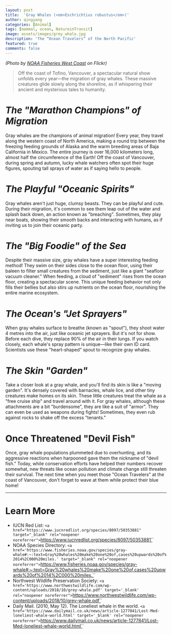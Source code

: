 ```yaml
---
layout: post
title:  'Gray Whales (<em>Eschrichtius robustus</em>)'
author: qingyang
categories: [Animal]
tags: [mammal, ocean, NatureinTransit]
image: assets/images/grey_whale.jpg
description: 'The “Ocean Travelers” of the North Pacific'
featured: true
comments: false
---
```

*(Photo by [NOAA Fisheries West Coast](https://www.flickr.com/photos/nmfs_northwest/17628350103) on Flickr)*

> Off the coast of Tofino, Vancouver, a spectacular natural show unfolds every year—the migration of gray whales. These massive creatures glide slowly along the shoreline, as if whispering their ancient and mysterious tales to humanity.

# *The "Marathon Champions" of Migration*

Gray whales are the champions of animal migration! Every year, they travel along the western coast of North America, making a round trip between the freezing feeding grounds of Alaska and the warm breeding areas of Baja California in Mexico. The entire journey is over 16,000 kilometers long, almost half the circumference of the Earth! Off the coast of Vancouver, during spring and autumn, lucky whale watchers often spot their huge figures, spouting tall sprays of water as if saying hello to people.

# *The Playful "Oceanic Spirits"*

Gray whales aren't just huge, clumsy beasts. They can be playful and cute. During their migration, it's common to see them leap out of the water and splash back down, an action known as "breaching". Sometimes, they play near boats, showing their smooth backs and interacting with humans, as if inviting us to join their oceanic party.

# *The "Big Foodie" of the Sea*

Despite their massive size, gray whales have a super interesting feeding method! They swim on their sides close to the ocean floor, using their baleen to filter small creatures from the sediment, just like a giant "seafloor vacuum cleaner." When feeding, a cloud of "sediment" rises from the ocean floor, creating a spectacular scene. This unique feeding behavior not only fills their bellies but also stirs up nutrients on the ocean floor, nourishing the entire marine ecosystem.

# *The Ocean's "Jet Sprayers"*

When gray whales surface to breathe (known as "spout"), they shoot water 4 metres into the air, just like oceanic jet sprayers. But it's not for show. Before each dive, they replace 90% of the air in their lungs. If you watch closely, each whale's spray pattern is unique—like their own ID card. Scientists use these "heart-shaped" spout to recognize gray whales.

# *The Skin "Garden"*

Take a closer look at a gray whale, and you'll find its skin is like a "moving garden". It's densely covered with barnacles, whale lice, and other tiny creatures make homes on its skin. These little creatures treat the whale as a "free cruise ship" and travel around with it. For gray whales, although these attachments are a bit "burdensome", they are like a suit of "armor". They can even be used as weapons during fights! Sometimes, they even rub against rocks to shake off the excess "tenants."

# Once Threatened "Devil Fish"

Once, gray whale populations plummeted due to overhunting, and its aggressive reactions when harpooned gave them the nickname of "devil fish." Today, while conservation efforts have helped their numbers recover somewhat, new threats like ocean pollution and climate change still threaten their survival. The next time when you meet those "Ocean Travelers" at the coast of Vancouver, don't forget to wave at them while protect their blue home!

---

# Learn More

- IUCN Red List: `<a href="https://www.iucnredlist.org/species/8097/50353881" target="_blank" rel="noopener noreferrer">`https://www.iucnredlist.org/species/8097/50353881`</a>`
- NOAA Species Directory: `<a href='https://www.fisheries.noaa.gov/species/gray-whale#:~:text=Gray%20whales%20make%20one%20of,cases%20upwards%20of%2014%2C000%20miles.' target="_blank" rel="noopener noreferrer">`https://www.fisheries.noaa.gov/species/gray-whale#:~:text=Gray%20whales%20make%20one%20of,cases%20upwards%20of%2014%2C000%20miles.`</a>`
- Northwest Wildlife Preservation Society: `<a href='https://www.northwestwildlife.com/wp-content/uploads/2018/10/grey-whale.pdf' target='_blank' rel="noopener noreferrer">`https://www.northwestwildlife.com/wp-content/uploads/2018/10/grey-whale.pdf`</a>`
- Daily Mail. (2010, May 12). The Loneliest whale in the world. `<a href='https://www.dailymail.co.uk/news/article-1277841/Lost-Med-loneliest-whale-world.html' target='_blank' rel="noopener noreferrer">`https://www.dailymail.co.uk/news/article-1277841/Lost-Med-loneliest-whale-world.html`</a>`
